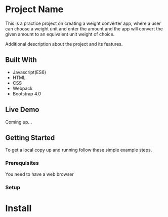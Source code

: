 # Project Name

This is a practice project on creating a weight converter app, where a user can choose a weight unit and enter the amount and the app will convert the given amount to an equivalent unit weight of choice.


Additional description about the project and its features.

## Built With

- Javascript(ES6)
- HTML
- CSS
- Webpack
- Bootstrap 4.0


## Live Demo

Coming up...


## Getting Started

To get a local copy up and running follow these simple example steps.

### Prerequisites
You need to have a web browser


### Setup

# Install
- Clone the repo
- Run 'npm install' command to install package dependencies.

# Run the index file

To run the index file and see the project; enter this command on the command line:
'npm run start'

Then open the browser and enter this link:
http://localhost:8080

## Authors

👤 **Author**

- Github: [@githubhandle](https://github.com/emmanuelkamala)
- Twitter: [@twitterhandle](https://twitter.com/ejkamala)
- Linkedin: [linkedin](https://linkedin.com/in/emmanuelkamala)

